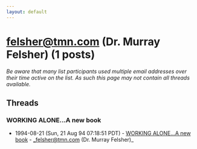 ```yaml
---
layout: default
---
```


# felsher@tmn.com (Dr. Murray Felsher) (1 posts)

_Be aware that many list participants used multiple email addresses over their time active on the list. As such this page may not contain all threads available._

## Threads

### WORKING ALONE...A new book
+ 1994-08-21 (Sun, 21 Aug 94 07:18:51 PDT) - [WORKING ALONE...A new book](/archive/1994/08/7136bf7ad0c0bbdd326b944c10ad70a3cb58bb8b71fc47e3b23f5132e2ea1464) - _felsher@tmn.com (Dr. Murray Felsher)_

